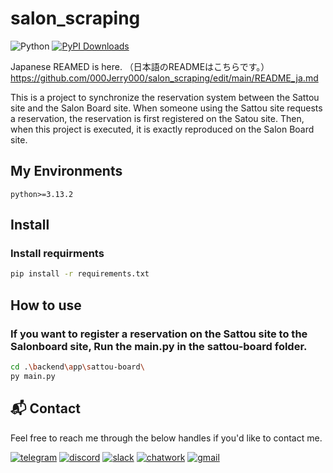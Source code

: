 # salon_scraping
![Python](https://img.shields.io/badge/-Python-F9DC3E.svg?logo=python&style=flat)
[![PyPI Downloads](https://static.pepy.tech/badge/kanjiconv)](https://pepy.tech/projects/kanjiconv)

Japanese REAMED is here.  （日本語のREADMEはこちらです。）  
https://github.com/000Jerry000/salon_scraping/edit/main/README_ja.md

This is a project to synchronize the reservation system between the Sattou site and the Salon Board site.
When someone using the Sattou site requests a reservation, the reservation is first registered on the Satou site.
Then, when this project is executed, it is exactly reproduced on the Salon Board site.

## My Environments
```
python>=3.13.2
```

## Install
### Install requirments
```bash
pip install -r requirements.txt
```

## How to use
### If you want to register a reservation on the Sattou site to the Salonboard site, Run the main.py in the sattou-board folder.
```bash
cd .\backend\app\sattou-board\
py main.py
```

<h2>📬 Contact</h2>

Feel free to reach me through the below handles if you'd like to contact me.

[![telegram](https://img.shields.io/badge/telegram-139bd5?style=for-the-badge&logo=telegram&logoColor=fff)](https://t.me/tomjerry1024)
[![discord](https://img.shields.io/badge/discord-6854eb?style=for-the-badge&logo=discord&logoColor=white)](https://discord.gg/SpCY5Tvy)
[![slack](https://img.shields.io/badge/slack-521e4e?style=for-the-badge&logo=slack&logoColor=white)](https://jerry-2qp9506.slack.com/archives/C08QNMUKU6S)
[![chatwork](https://img.shields.io/badge/chatwork-131f2e?style=for-the-badge&logo=chatwork&logoColor=white)](https://www.chatwork.com/Web_codding)
[![gmail](https://img.shields.io/badge/gmail-bfe5fd?style=for-the-badge&logo=gmail&logoColor=f44a3c)](https://mail.google.com/mail/u/0/?ogbl#search/in%3Asent+whitewolf961024%40gmail.com)
